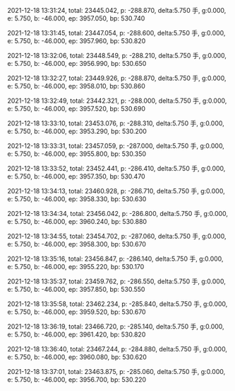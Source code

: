 2021-12-18 13:31:24, total: 23445.042, p: -288.870, delta:5.750 手, g:0.000, e: 5.750, b: -46.000, ep: 3957.050, bp: 530.740

2021-12-18 13:31:45, total: 23447.054, p: -288.600, delta:5.750 手, g:0.000, e: 5.750, b: -46.000, ep: 3957.960, bp: 530.820

2021-12-18 13:32:06, total: 23448.549, p: -288.210, delta:5.750 手, g:0.000, e: 5.750, b: -46.000, ep: 3956.990, bp: 530.650

2021-12-18 13:32:27, total: 23449.926, p: -288.870, delta:5.750 手, g:0.000, e: 5.750, b: -46.000, ep: 3958.010, bp: 530.860

2021-12-18 13:32:49, total: 23442.321, p: -288.000, delta:5.750 手, g:0.000, e: 5.750, b: -46.000, ep: 3957.520, bp: 530.690

2021-12-18 13:33:10, total: 23453.076, p: -288.310, delta:5.750 手, g:0.000, e: 5.750, b: -46.000, ep: 3953.290, bp: 530.200

2021-12-18 13:33:31, total: 23457.059, p: -287.000, delta:5.750 手, g:0.000, e: 5.750, b: -46.000, ep: 3955.800, bp: 530.350

2021-12-18 13:33:52, total: 23452.441, p: -286.410, delta:5.750 手, g:0.000, e: 5.750, b: -46.000, ep: 3957.350, bp: 530.470

2021-12-18 13:34:13, total: 23460.928, p: -286.710, delta:5.750 手, g:0.000, e: 5.750, b: -46.000, ep: 3958.330, bp: 530.630

2021-12-18 13:34:34, total: 23456.042, p: -286.800, delta:5.750 手, g:0.000, e: 5.750, b: -46.000, ep: 3960.240, bp: 530.880

2021-12-18 13:34:55, total: 23454.702, p: -287.060, delta:5.750 手, g:0.000, e: 5.750, b: -46.000, ep: 3958.300, bp: 530.670

2021-12-18 13:35:16, total: 23456.847, p: -286.140, delta:5.750 手, g:0.000, e: 5.750, b: -46.000, ep: 3955.220, bp: 530.170

2021-12-18 13:35:37, total: 23459.762, p: -286.550, delta:5.750 手, g:0.000, e: 5.750, b: -46.000, ep: 3957.850, bp: 530.550

2021-12-18 13:35:58, total: 23462.234, p: -285.840, delta:5.750 手, g:0.000, e: 5.750, b: -46.000, ep: 3959.520, bp: 530.670

2021-12-18 13:36:19, total: 23466.720, p: -285.140, delta:5.750 手, g:0.000, e: 5.750, b: -46.000, ep: 3961.420, bp: 530.820

2021-12-18 13:36:40, total: 23467.244, p: -284.880, delta:5.750 手, g:0.000, e: 5.750, b: -46.000, ep: 3960.080, bp: 530.620

2021-12-18 13:37:01, total: 23463.875, p: -285.060, delta:5.750 手, g:0.000, e: 5.750, b: -46.000, ep: 3956.700, bp: 530.220